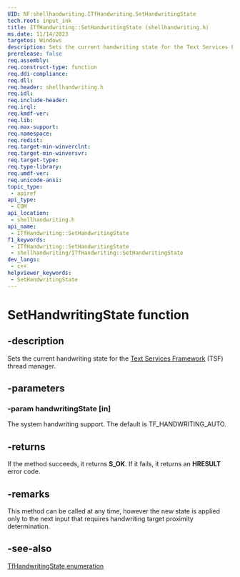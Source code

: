 ```yaml
---
UID: NF:shellhandwriting.ITfHandwriting.SetHandwritingState
tech.root: input_ink
title: ITfHandwriting::SetHandwritingState (shellhandwriting.h)
ms.date: 11/14/2023
targetos: Windows
description: Sets the current handwriting state for the Text Services Framework (TSF) thread manager.
prerelease: false
req.assembly: 
req.construct-type: function
req.ddi-compliance: 
req.dll: 
req.header: shellhandwriting.h
req.idl: 
req.include-header: 
req.irql: 
req.kmdf-ver: 
req.lib: 
req.max-support: 
req.namespace: 
req.redist: 
req.target-min-winverclnt: 
req.target-min-winversvr: 
req.target-type: 
req.type-library: 
req.umdf-ver: 
req.unicode-ansi: 
topic_type:
 - apiref
api_type:
 - COM
api_location:
 - shellhandwriting.h
api_name:
 - ITfHandwriting::SetHandwritingState
f1_keywords:
 - ITfHandwriting::SetHandwritingState
 - shellhandwriting/ITfHandwriting::SetHandwritingState
dev_langs:
 - c++
helpviewer_keywords:
 - SetHandwritingState
---
```


# SetHandwritingState function

## -description

Sets the current handwriting state for the [Text Services Framework](/windows/win32/tsf/text-services-framework) (TSF) thread manager.

## -parameters

### -param handwritingState [in]

The system handwriting support. The default is TF_HANDWRITING_AUTO.

## -returns

If the method succeeds, it returns **S_OK**. If it fails, it returns an **HRESULT** error code.

## -remarks

This method can be called at any time, however the new state is applied only to the next input that requires handwriting target proximity determination.

## -see-also

[TfHandwritingState enumeration](ne-shellhandwriting-tfhandwritingstate.md)
